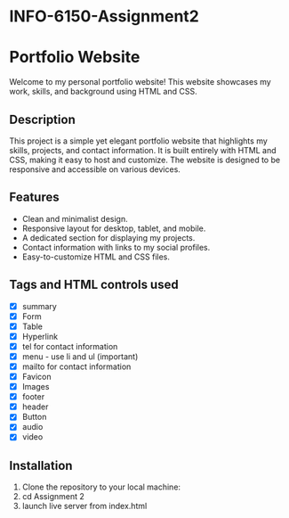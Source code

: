 # INFO-6150-Assignment2

# Portfolio Website

Welcome to my personal portfolio website! This website showcases my work, skills, and background using HTML and CSS.

## Description

This project is a simple yet elegant portfolio website that highlights my skills, projects, and contact information. It is built entirely with HTML and CSS, making it easy to host and customize. The website is designed to be responsive and accessible on various devices.

## Features

- Clean and minimalist design.
- Responsive layout for desktop, tablet, and mobile.
- A dedicated section for displaying my projects.
- Contact information with links to my social profiles.
- Easy-to-customize HTML and CSS files.

## Tags and HTML controls used

- [x] summary
- [x] Form
- [x] Table
- [x] Hyperlink
- [x] tel for contact information
- [x] menu - use li and ul (important)
- [x] mailto for contact information
- [x] Favicon
- [x] Images
- [x] footer
- [x] header
- [x] Button
- [x] audio
- [x] video

## Installation

1. Clone the repository to your local machine:
2. cd Assignment 2
3. launch live server from index.html 
